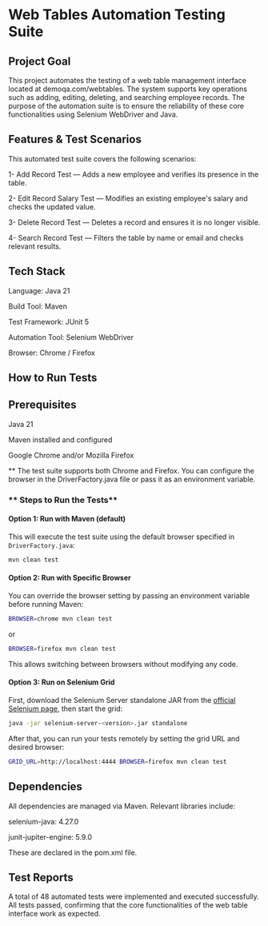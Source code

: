 # Web Tables Automation Testing Suite

## Project Goal
This project automates the testing of a web table management interface located at demoqa.com/webtables. The system supports key operations such as adding, editing, deleting, and searching employee records. The purpose of the automation suite is to ensure the reliability of these core functionalities using Selenium WebDriver and Java.

## Features & Test Scenarios
This automated test suite covers the following scenarios:

1- Add Record Test — Adds a new employee and verifies its presence in the table.

2- Edit Record Salary Test — Modifies an existing employee's salary and checks the updated value.

3- Delete Record Test — Deletes a record and ensures it is no longer visible.

4- Search Record Test — Filters the table by name or email and checks relevant results.

## Tech Stack
Language: Java 21

Build Tool: Maven

Test Framework: JUnit 5

Automation Tool: Selenium WebDriver

Browser: Chrome / Firefox

## How to Run Tests
## Prerequisites
Java 21

Maven installed and configured

Google Chrome and/or Mozilla Firefox

** The test suite supports both Chrome and Firefox. You can configure the browser in the DriverFactory.java file or pass it as an environment variable.

### ** Steps to Run the Tests**

#### Option 1: Run with Maven (default)

This will execute the test suite using the default browser specified in `DriverFactory.java`:

```bash
mvn clean test
```

#### Option 2: Run with Specific Browser

You can override the browser setting by passing an environment variable before running Maven:

```bash
BROWSER=chrome mvn clean test
```

or

```bash
BROWSER=firefox mvn clean test
```

This allows switching between browsers without modifying any code.

#### Option 3: Run on Selenium Grid

First, download the Selenium Server standalone JAR from the [official Selenium page](https://www.selenium.dev/downloads/), then start the grid:

```bash
java -jar selenium-server-<version>.jar standalone
```

After that, you can run your tests remotely by setting the grid URL and desired browser:

```bash
GRID_URL=http://localhost:4444 BROWSER=firefox mvn clean test
```

## Dependencies
All dependencies are managed via Maven. Relevant libraries include:

selenium-java: 4.27.0

junit-jupiter-engine: 5.9.0

These are declared in the pom.xml file.

## Test Reports
A total of 48 automated tests were implemented and executed successfully. 
All tests passed, confirming that the core functionalities of the web table interface work as expected.

